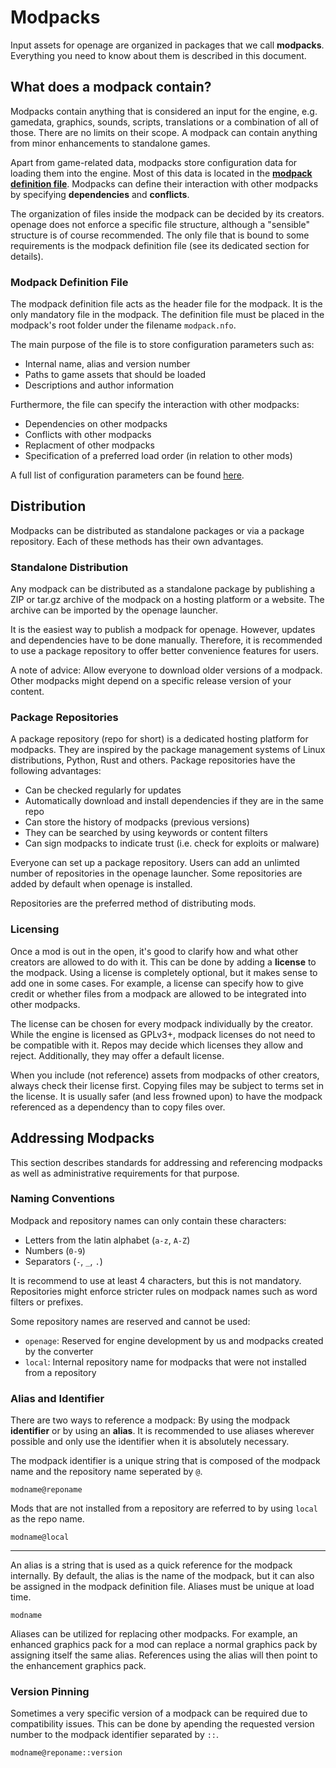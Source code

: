 # Modpacks

Input assets for openage are organized in packages that we call **modpacks**.
Everything you need to know about them is described in this document.


## What does a modpack contain?

Modpacks contain anything that is considered an input for the engine, e.g.
gamedata, graphics, sounds, scripts, translations or a combination of all
of those. There are no limits on their scope. A modpack can contain
anything from minor enhancements to standalone games.

Apart from game-related data, modpacks store configuration data for loading
them into the engine. Most of this data is located in the
**[modpack definition file](###modpack-definition-file)**. Modpacks can define
their interaction with other modpacks by specifying **dependencies** and
**conflicts**.

The organization of files inside the modpack can be decided by its creators.
openage does not enforce a specific file structure, although a "sensible"
structure is of course recommended. The only file that is bound to some requirements
is the modpack definition file (see its dedicated section for details).


### Modpack Definition File

The modpack definition file acts as the header file for the modpack. It is
the only mandatory file in the modpack. The definition file must be placed
in the modpack's root folder under the filename `modpack.nfo`.

The main purpose of the file is to store configuration parameters such as:

* Internal name, alias and version number
* Paths to game assets that should be loaded
* Descriptions and author information

Furthermore, the file can specify the interaction with other modpacks:

* Dependencies on other modpacks
* Conflicts with other modpacks
* Replacment of other modpacks
* Specification of a preferred load order (in relation to other mods)

A full list of configuration parameters can be found [here](modpack_definition_file.md).


## Distribution

Modpacks can be distributed as standalone packages or via a package
repository. Each of these methods has their own advantages.


### Standalone Distribution

Any modpack can be distributed as a standalone package by publishing
a ZIP or tar.gz archive of the modpack on a hosting platform or a
website. The archive can be imported by the openage launcher.

It is the easiest way to publish a modpack for openage. However, updates
and dependencies have to be done manually. Therefore, it is recommended
to use a package repository to offer better convenience features for users.

A note of advice: Allow everyone to download older versions of a modpack.
Other modpacks might depend on a specific release version of your content.


### Package Repositories

A package repository (repo for short) is a dedicated hosting platform for
modpacks. They are inspired by the package management systems of Linux
distributions, Python, Rust and others. Package repositories have the following
advantages:

* Can be checked regularly for updates
* Automatically download and install dependencies if they are in the same repo
* Can store the history of modpacks (previous versions)
* They can be searched by using keywords or content filters
* Can sign modpacks to indicate trust (i.e. check for exploits or malware)

Everyone can set up a package repository. Users can add an unlimted number of
repositories in the openage launcher. Some repositories are added by default
when openage is installed.

Repositories are the preferred method of distributing mods.


### Licensing

Once a mod is out in the open, it's good to clarify how and what other creators are
allowed to do with it. This can be done by adding a **license** to the
modpack. Using a license is completely optional, but it makes sense to
add one in some cases. For example, a license can specify how to give credit
or whether files from a modpack are allowed to be integrated into other modpacks.

The license can be chosen for every modpack individually by the creator.
While the engine is licensed as GPLv3+, modpack licenses do not need to
be compatible with it. Repos may decide which licenses they allow and
reject. Additionally, they may offer a default license.

When you include (not reference) assets from modpacks of other creators,
always check their license first. Copying files may be subject to terms set
in the license. It is usually safer (and less frowned upon) to have the modpack
referenced as a dependency than to copy files over.


## Addressing Modpacks

This section describes standards for addressing and referencing modpacks
as well as administrative requirements for that purpose.


### Naming Conventions

Modpack and repository names can only contain these characters:

* Letters from the latin alphabet (`a-z`, `A-Z`)
* Numbers (`0-9`)
* Separators (`-`, `_`, `.`)

It is recommend to use at least 4 characters, but this is not mandatory.
Repositories might enforce stricter rules on modpack names such as
word filters or prefixes.

Some repository names are reserved and cannot be used:

* `openage`: Reserved for engine development by us and modpacks created by the converter
* `local`: Internal repository name for modpacks that were not installed from a repository


### Alias and Identifier

There are two ways to reference a modpack: By using the modpack **identifier**
or by using an **alias**. It is recommended to use aliases wherever possible
and only use the identifier when it is absolutely necessary.

The modpack identifier is a unique string that is composed of the modpack
name and the repository name seperated by `@`.

```
modname@reponame
```

Mods that are not installed from a repository are referred to by using `local`
as the repo name.

```
modname@local
```

----

An alias is a string that is used as a quick reference for the modpack
internally. By default, the alias is the name of the modpack, but it can
also be assigned in the modpack definition file. Aliases must be unique
at load time.

```
modname
```

Aliases can be utilized for replacing other modpacks. For example, an enhanced
graphics pack for a mod can replace a normal graphics pack by assigning itself
the same alias. References using the alias will then point to the enhancement
graphics pack.


### Version Pinning

Sometimes a very specific version of a modpack can be required due to
compatibility issues. This can be done by apending the requested version
number to the modpack identifier separated by `::`.

```
modname@reponame::version
```
